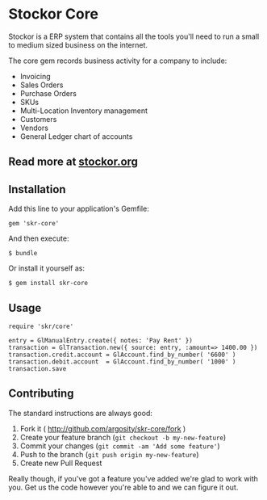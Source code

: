 # Stockor Core

Stockor is a ERP system that contains all the tools you'll need to run a small to medium sized business on the internet.

The core gem records business activity for a company to include:

 * Invoicing
 * Sales Orders
 * Purchase Orders
 * SKUs
 * Multi-Location Inventory management
 * Customers
 * Vendors
 * General Ledger chart of accounts

## Read more at [stockor.org](stockor.org)

## Installation

Add this line to your application's Gemfile:

    gem 'skr-core'

And then execute:

    $ bundle

Or install it yourself as:

    $ gem install skr-core

## Usage

    require 'skr/core'

    entry = GlManualEntry.create({ notes: 'Pay Rent' })
    transaction = GlTransaction.new({ source: entry, :amount=> 1400.00 })
    transaction.credit.account = GlAccount.find_by_number( '6600' )
    transaction.debit.account  = GlAccount.find_by_number( '1000' )
    transaction.save

## Contributing

The standard instructions are always good:

 1. Fork it ( http://github.com/argosity/skr-core/fork )
 2. Create your feature branch (`git checkout -b my-new-feature`)
 3. Commit your changes (`git commit -am 'Add some feature'`)
 4. Push to the branch (`git push origin my-new-feature`)
 5. Create new Pull Request


Really though, if you've got a feature you've added we're glad to work with you.  Get us the code however you're able to and we can figure it out.
